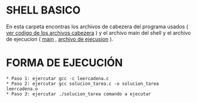 # SHELL BASICO

En esta carpeta encontras los archivos de cabezera del programa usados ( [ver codigo de los archivos cabezera](https://github.com/josanabr/so_80) )
y el archivo main del shell y el archivo de ejecucion ( [main](solucion_tarea.c) , [archivo de ejecusion](solucion_tarea) ).


# FORMA DE EJECUCIÓN
```
* Paso 1: ejercutar gcc -c leercadena.c
* Paso 2: ejercutar gcc solucion_tarea.c -o solucion_tarea leercadena.o
* Paso 3: ejercutar ./solucion_tarea comando a ejecutar
```

